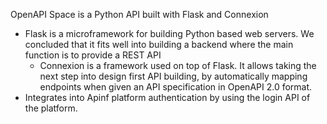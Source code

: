 OpenAPI Space is a Python API built with Flask and Connexion
 - Flask is a microframework for building Python based web servers. We concluded that it fits well into building a backend where the main function is to provide a REST API
   - Connexion is a framework used on top of Flask. It allows taking the next step into design first API building, by automatically mapping endpoints when given an API specification in OpenAPI 2.0 format.
 - Integrates into Apinf platform authentication by using the login API of the platform.
